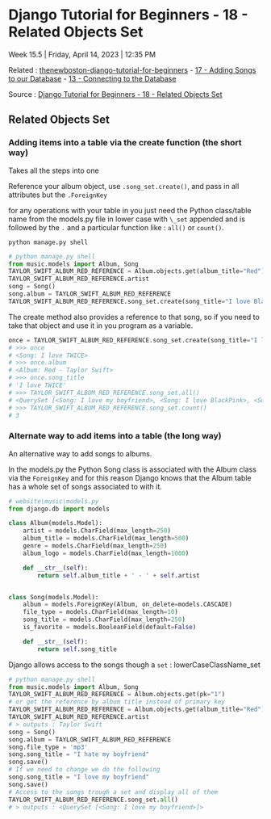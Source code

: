 # Django Tutorial for Beginners - 18 - Related Objects Set

Week 15.5 | Friday, April 14, 2023 | 12:35 PM

Related : [thenewboston-django-tutorial-for-beginners](thenewboston-django-tutorial-for-beginners.md) - [17 - Adding Songs to our Database](17%20-%20Adding%20Songs%20to%20our%20Database.md) - [13 - Connecting to the Database](13%20-%20Connecting%20to%20the%20Database.md)

Source : [Django Tutorial for Beginners - 18 - Related Objects Set](https://youtu.be/uvafEFi2bY4)

## Related Objects Set

### Adding items into a table via the create function (the short way)

Takes all the steps into one

Reference your album object, use `.song_set.create()`, and pass in all attributes but the `.ForeignKey`

for any operations with your table in you just need the Python class/table name from the models.py file in lower case with `\_set` appended and is followed by the `.` and a particular function like : `all()` or `count()`.

```cli
python manage.py shell
```

```python
# python manage.py shell
from music.models import Album, Song
TAYLOR_SWIFT_ALBUM_RED_REFERENCE = Album.objects.get(album_title="Red")
TAYLOR_SWIFT_ALBUM_RED_REFERENCE.artist
song = Song()
song.album = TAYLOR_SWIFT_ALBUM_RED_REFERENCE
TAYLOR_SWIFT_ALBUM_RED_REFERENCE.song_set.create(song_title="I love BlackPink", file_type='mp3')
```

The create method also provides a reference to that song, so if you need to take that object and use it in you program as a variable.

```python
once = TAYLOR_SWIFT_ALBUM_RED_REFERENCE.song_set.create(song_title="I love TWICE", file_type='mp3')
# >>> once
# <Song: I love TWICE>
# >>> once.album
# <Album: Red - Taylor Swift>
# >>> once.song_title
# 'I love TWICE'
# >>> TAYLOR_SWIFT_ALBUM_RED_REFERENCE.song_set.all()
# <QuerySet [<Song: I love my boyfriend>, <Song: I love BlackPink>, <Song: I love TWICE>]>
# >>> TAYLOR_SWIFT_ALBUM_RED_REFERENCE.song_set.count()
# 3
```

### Alternate way to add items into a table (the long way)

An alternative way to add songs to albums.

In the models.py the Python Song class is associated with the Album class via the `ForeignKey` and for this reason Django knows that the Album table has a whole set of songs associated to with it.

```python
# website\music\models.py
from django.db import models

class Album(models.Model):
    artist = models.CharField(max_length=250)
    album_title = models.CharField(max_length=500)
    genre = models.CharField(max_length=250)
    album_logo = models.CharField(max_length=1000)

    def __str__(self):
        return self.album_title + ' - ' + self.artist


class Song(models.Model):
    album = models.ForeignKey(Album, on_delete=models.CASCADE)
    file_type = models.CharField(max_length=10)
    song_title = models.CharField(max_length=250)
    is_favorite = models.BooleanField(default=False)

    def __str__(self):
        return self.song_title

```

Django allows access to the songs though a `set` : lowerCaseClassName_set

```python
# python manage.py shell
from music.models import Album, Song
TAYLOR_SWIFT_ALBUM_RED_REFERENCE = Album.objects.get(pk="1")
# or get the reference by album title instead of primary key
TAYLOR_SWIFT_ALBUM_RED_REFERENCE = Album.objects.get(album_title="Red")
TAYLOR_SWIFT_ALBUM_RED_REFERENCE.artist
# > outputs : Taylor Swift
song = Song()
song.album = TAYLOR_SWIFT_ALBUM_RED_REFERENCE
song.file_type = 'mp3'
song.song_title = "I hate my boyfriend"
song.save()
# If we need to change we do the following
song.song_title = "I love my boyfriend"
song.save()
# Access to the songs trough a set and display all of them
TAYLOR_SWIFT_ALBUM_RED_REFERENCE.song_set.all()
# > outputs : <QuerySet [<Song: I love my boyfriend>]>
```
